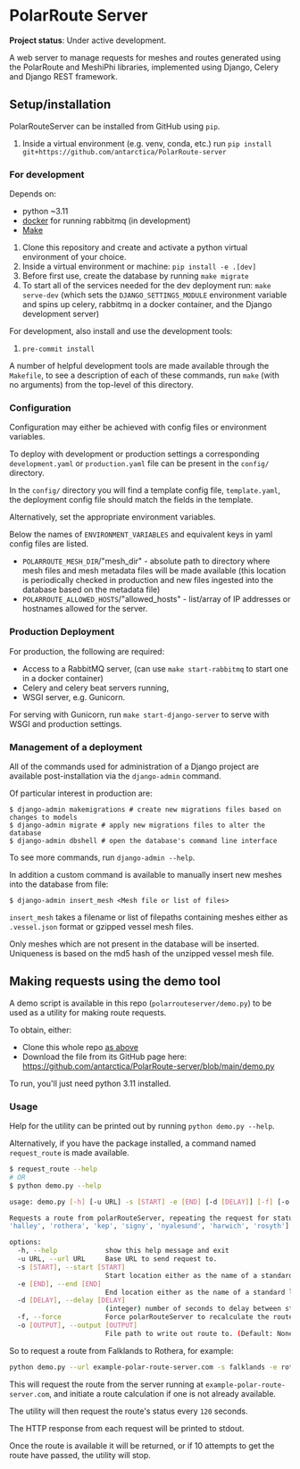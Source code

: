 # PolarRoute Server

**Project status**: Under active development.

A web server to manage requests for meshes and routes generated using the PolarRoute and MeshiPhi libraries,
implemented using Django, Celery and Django REST framework.

## Setup/installation

PolarRouteServer can be installed from GitHub using `pip`.

1. Inside a virtual environment (e.g. venv, conda, etc.) run `pip install git+https://github.com/antarctica/PolarRoute-server`

### For development

Depends on:
+ python ~3.11
+ [docker](https://docs.docker.com/get-docker/) for running rabbitmq (in development)
+ [Make](https://www.gnu.org/software/make/)

1. Clone this repository and create and activate a python virtual environment of your choice.
1. Inside a virtual environment or machine: `pip install -e .[dev]`
1. Before first use, create the database by running `make migrate`
1. To start all of the services needed for the dev deployment run: `make serve-dev` (which sets the `DJANGO_SETTINGS_MODULE` environment variable and spins up celery, rabbitmq in a docker container, and the Django development server)

For development, also install and use the development tools:
1. `pre-commit install`

A number of helpful development tools are made available through the `Makefile`, to see a description of each of these commands, run `make` (with no arguments) from the top-level of this directory.

### Configuration

Configuration may either be achieved with config files or environment variables.


To deploy with development or production settings a corresponding `development.yaml` or `production.yaml` file can be present in the `config/` directory.

In the `config/` directory you will find a template config file, `template.yaml`, the deployment config file should match the fields in the template.

Alternatively, set the appropriate environment variables.

Below the names of `ENVIRONMENT_VARIABLES` and equivalent keys in yaml config files are listed.

- `POLARROUTE_MESH_DIR`/"mesh_dir" - absolute path to directory where mesh files and mesh metadata files will be made available (this location is periodically checked in production and new files ingested into the database based on the metadata file)
- `POLARROUTE_ALLOWED_HOSTS`/"allowed_hosts" - list/array of IP addresses or hostnames allowed for the server.

### Production Deployment
For production, the following are required:
+ Access to a RabbitMQ server, (can use `make start-rabbitmq` to start one in a docker container)
+ Celery and celery beat servers running,
+ WSGI server, e.g. Gunicorn.

For serving with Gunicorn, run `make start-django-server` to serve with WSGI and production settings.

### Management of a deployment

All of the commands used for administration of a Django project are available post-installation via the `django-admin` command.

Of particular interest in production are:

```shell
$ django-admin makemigrations # create new migrations files based on changes to models
$ django-admin migrate # apply new migrations files to alter the database
$ django-admin dbshell # open the database's command line interface
```

To see more commands, run `django-admin --help`.

In addition a custom command is available to manually insert new meshes into the database from file:

```shell
$ django-admin insert_mesh <Mesh file or list of files>
```

`insert_mesh` takes a filename or list of filepaths containing meshes either as `.vessel.json` format or gzipped vessel mesh files.

Only meshes which are not present in the database will be inserted. Uniqueness is based on the md5 hash of the unzipped vessel mesh file.

## Making requests using the demo tool

A demo script is available in this repo (`polarrouteserver/demo.py`) to be used as a utility for making route requests.

To obtain, either:
+ Clone this whole repo [as above](#for-development)
+ Download the file from its GitHub page here: https://github.com/antarctica/PolarRoute-server/blob/main/demo.py

To run, you'll just need python 3.11 installed.

### Usage
Help for the utility can be printed out by running `python demo.py --help`.

Alternatively, if you have the package installed, a command named `request_route` is made available.

```sh
$ request_route --help
# OR
$ python demo.py --help

usage: demo.py [-h] [-u URL] -s [START] -e [END] [-d [DELAY]] [-f] [-o [OUTPUT]]

Requests a route from polarRouteServer, repeating the request for status until the route is available. Specify start and end points by coordinates or from one of the standard locations: ['bird', 'falklands',
'halley', 'rothera', 'kep', 'signy', 'nyalesund', 'harwich', 'rosyth']

options:
  -h, --help            show this help message and exit
  -u URL, --url URL     Base URL to send request to.
  -s [START], --start [START]
                        Start location either as the name of a standard location or latitude,longitude separated by a comma, e.g. -56.7,-65.01
  -e [END], --end [END]
                        End location either as the name of a standard location or latitude,longitude separated by a comma, e.g. -56.7,-65.01
  -d [DELAY], --delay [DELAY]
                        (integer) number of seconds to delay between status calls.
  -f, --force           Force polarRouteServer to recalculate the route even if it is already available.
  -o [OUTPUT], --output [OUTPUT]
                        File path to write out route to. (Default: None and print to stdout)
```

So to request a route from Falklands to Rothera, for example:

```sh
python demo.py --url example-polar-route-server.com -s falklands -e rothera --delay 120 --output demo_output.json
```

This will request the route from the server running at `example-polar-route-server.com`, and initiate a route calculation if one is not already available.

The utility will then request the route's status every `120` seconds.

The HTTP response from each request will be printed to stdout.

Once the route is available it will be returned, or if 10 attempts to get the route have passed, the utility will stop.

